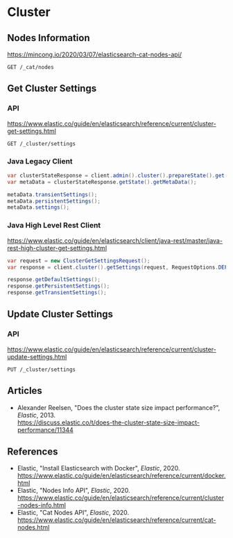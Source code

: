 # Cluster

## Nodes Information

<https://mincong.io/2020/03/07/elasticsearch-cat-nodes-api/>

```
GET /_cat/nodes
```

## Get Cluster Settings

### API

<https://www.elastic.co/guide/en/elasticsearch/reference/current/cluster-get-settings.html>

```
GET /_cluster/settings
```

### Java Legacy Client

```java
var clusterStateResponse = client.admin().cluster().prepareState().get();
var metaData = clusterStateResponse.getState().getMetaData();

metaData.transientSettings();
metaData.persistentSettings();
metaData.settings();
```

### Java High Level Rest Client

<https://www.elastic.co/guide/en/elasticsearch/client/java-rest/master/java-rest-high-cluster-get-settings.html>

```java
var request = new ClusterGetSettingsRequest();
var response = client.cluster().getSettings(request, RequestOptions.DEFAULT);

response.getDefaultSettings();
response.getPersistentSettings();
response.getTransientSettings();
```

## Update Cluster Settings

### API

<https://www.elastic.co/guide/en/elasticsearch/reference/current/cluster-update-settings.html>

```
PUT /_cluster/settings
```

## Articles

- Alexander Reelsen, "Does the cluster state size impact performance?", _Elastic_, 2013.<br>
  <https://discuss.elastic.co/t/does-the-cluster-state-size-impact-performance/11344>

## References

- Elastic, "Install Elasticsearch with Docker", _Elastic_, 2020.<br>
  <https://www.elastic.co/guide/en/elasticsearch/reference/current/docker.html>
- Elastic, "Nodes Info API", _Elastic_, 2020.<br>
  <https://www.elastic.co/guide/en/elasticsearch/reference/current/cluster-nodes-info.html>
- Elastic, "Cat Nodes API", _Elastic_, 2020.<br>
  <https://www.elastic.co/guide/en/elasticsearch/reference/current/cat-nodes.html>
